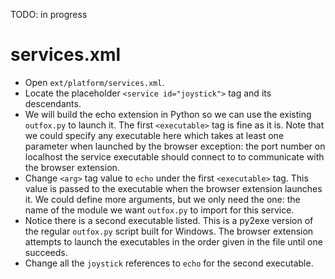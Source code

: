 TODO: in progress

# services.xml #

  * Open `ext/platform/services.xml`.
  * Locate the placeholder ` <service id="joystick"> ` tag and its descendants.
  * We will build the echo extension in Python so we can use the existing ` outfox.py ` to launch it. The first ` <executable> ` tag is fine as it is. Note that we could specify any executable here which takes at least one parameter when launched by the browser exception: the port number on localhost the service executable should connect to to communicate with the browser extension.
  * Change ` <arg> ` tag value to `echo` under the first ` <executable> ` tag. This value is passed to the executable when the browser extension launches it. We could define more arguments, but we only need the one: the name of the module we want ` outfox.py ` to import for this service.
  * Notice there is a second executable listed. This is a py2exe version of the regular ` outfox.py ` script built for Windows. The browser extension attempts to launch the executables in the order given in the file until one succeeds.
  * Change all the ` joystick ` references to ` echo ` for the second executable.
